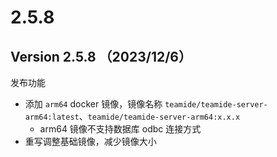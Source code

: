 # 2.5.8

## Version 2.5.8 （2023/12/6）

发布功能

* 添加 `arm64` docker 镜像，镜像名称 `teamide/teamide-server-arm64:latest`、`teamide/teamide-server-arm64:x.x.x`
  * arm64 镜像不支持数据库 odbc 连接方式
* 重写调整基础镜像，减少镜像大小
